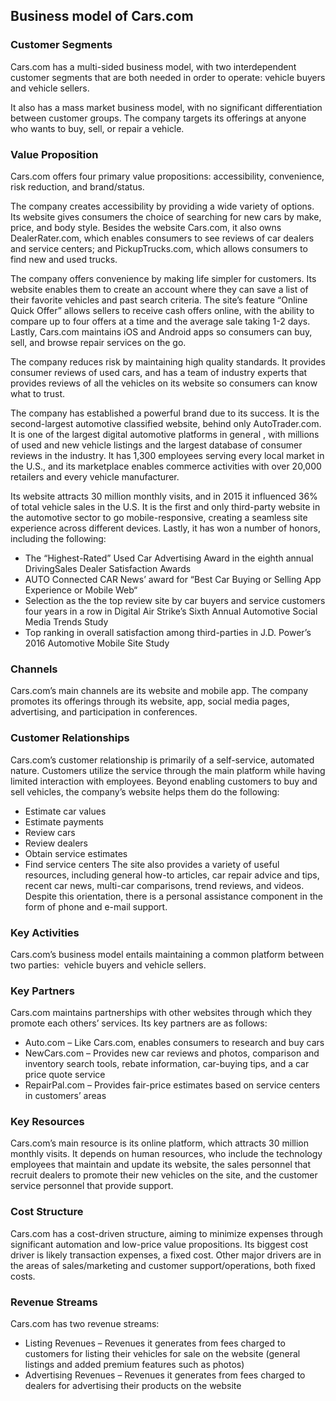 Business model of Cars.com
--------------------------

 ### Customer Segments

 Cars.com has a multi-sided business model, with two interdependent customer segments that are both needed in order to operate: vehicle buyers and vehicle sellers.

 It also has a mass market business model, with no significant differentiation between customer groups. The company targets its offerings at anyone who wants to buy, sell, or repair a vehicle.

 ### Value Proposition

 Cars.com offers four primary value propositions: accessibility, convenience, risk reduction, and brand/status.

 The company creates accessibility by providing a wide variety of options. Its website gives consumers the choice of searching for new cars by make, price, and body style. Besides the website Cars.com, it also owns DealerRater.com, which enables consumers to see reviews of car dealers and service centers; and PickupTrucks.com, which allows consumers to find new and used trucks.

 The company offers convenience by making life simpler for customers. Its website enables them to create an account where they can save a list of their favorite vehicles and past search criteria. The site’s feature “Online Quick Offer” allows sellers to receive cash offers online, with the ability to compare up to four offers at a time and the average sale taking 1-2 days. Lastly, Cars.com maintains iOS and Android apps so consumers can buy, sell, and browse repair services on the go.

 The company reduces risk by maintaining high quality standards. It provides consumer reviews of used cars, and has a team of industry experts that provides reviews of all the vehicles on its website so consumers can know what to trust.

 The company has established a powerful brand due to its success. It is the second-largest automotive classified website, behind only AutoTrader.com. It is one of the largest digital automotive platforms in general , with millions of used and new vehicle listings and the largest database of consumer reviews in the industry. It has 1,300 employees serving every local market in the U.S., and its marketplace enables commerce activities with over 20,000 retailers and every vehicle manufacturer.

 Its website attracts 30 million monthly visits, and in 2015 it influenced 36% of total vehicle sales in the U.S. It is the first and only third-party website in the automotive sector to go mobile-responsive, creating a seamless site experience across different devices. Lastly, it has won a number of honors, including the following:

  * The “Highest-Rated” Used Car Advertising Award in the eighth annual DrivingSales Dealer Satisfaction Awards
 * AUTO Connected CAR News’ award for “Best Car Buying or Selling App Experience or Mobile Web“
 * Selection as the the top review site by car buyers and service customers four years in a row in Digital Air Strike’s Sixth Annual Automotive Social Media Trends Study
 * Top ranking in overall satisfaction among third-parties in J.D. Power’s 2016 Automotive Mobile Site Study
  ### Channels

 Cars.com’s main channels are its website and mobile app. The company promotes its offerings through its website, app, social media pages, advertising, and participation in conferences.

 ### Customer Relationships

 Cars.com’s customer relationship is primarily of a self-service, automated nature. Customers utilize the service through the main platform while having limited interaction with employees. Beyond enabling customers to buy and sell vehicles, the company’s website helps them do the following:

  * Estimate car values
 * Estimate payments
 * Review cars
 * Review dealers
 * Obtain service estimates
 * Find service centers
  The site also provides a variety of useful resources, including general how-to articles, car repair advice and tips, recent car news, multi-car comparisons, trend reviews, and videos. Despite this orientation, there is a personal assistance component in the form of phone and e-mail support.

 ### Key Activities

 Cars.com’s business model entails maintaining a common platform between two parties:  vehicle buyers and vehicle sellers.

 ### Key Partners

 Cars.com maintains partnerships with other websites through which they promote each others’ services. Its key partners are as follows:

  * Auto.com – Like Cars.com, enables consumers to research and buy cars
 * NewCars.com – Provides new car reviews and photos, comparison and inventory search tools, rebate information, car-buying tips, and a car price quote service
 * RepairPal.com – Provides fair-price estimates based on service centers in customers’ areas
  ### Key Resources

 Cars.com’s main resource is its online platform, which attracts 30 million monthly visits. It depends on human resources, who include the technology employees that maintain and update its website, the sales personnel that recruit dealers to promote their new vehicles on the site, and the customer service personnel that provide support.

 ### Cost Structure

 Cars.com has a cost-driven structure, aiming to minimize expenses through significant automation and low-price value propositions. Its biggest cost driver is likely transaction expenses, a fixed cost. Other major drivers are in the areas of sales/marketing and customer support/operations, both fixed costs.

 ### Revenue Streams

 Cars.com has two revenue streams:

  * Listing Revenues – Revenues it generates from fees charged to customers for listing their vehicles for sale on the website (general listings and added premium features such as photos)
 * Advertising Revenues – Revenues it generates from fees charged to dealers for advertising their products on the website